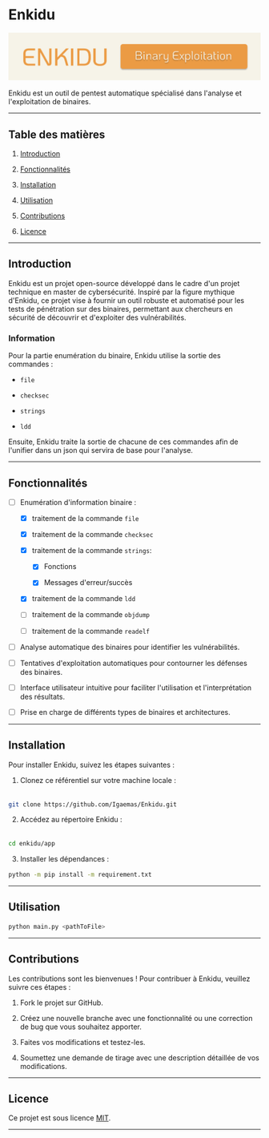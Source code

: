 # Enkidu

![](/attachments/banner.png)

Enkidu est un outil de pentest automatique spécialisé dans l'analyse et l'exploitation de binaires.

---

## Table des matières

1. [Introduction](#introduction)

2. [Fonctionnalités](#fonctionnalités)

3. [Installation](#installation)

4. [Utilisation](#utilisation)

5. [Contributions](#contributions)

6. [Licence](#licence)

---

## Introduction

Enkidu est un projet open-source développé dans le cadre d'un projet technique en master de cybersécurité. Inspiré par la figure mythique d'Enkidu, ce projet vise à fournir un outil robuste et automatisé pour les tests de pénétration sur des binaires, permettant aux chercheurs en sécurité de découvrir et d'exploiter des vulnérabilités.

### Information

Pour la partie enumération du binaire, Enkidu utilise la sortie des commandes :

- `file`

- `checksec`

- `strings`

- `ldd`

Ensuite, Enkidu traite la sortie de chacune de ces commandes afin de l'unifier dans un json qui servira de base pour l'analyse.

---

## Fonctionnalités

- [ ] Enumération d'information binaire :

    - [x] traitement de la commande `file`

    - [x] traitement de la commande `checksec`

    - [x] traitement de la commande `strings`:

        - [x] Fonctions

        - [x] Messages d'erreur/succès

    - [x] traitement de la commande `ldd`

    - [ ] traitement de la commande `objdump`

    - [ ] traitement de la commande `readelf`

- [ ] Analyse automatique des binaires pour identifier les vulnérabilités.

- [ ] Tentatives d'exploitation automatiques pour contourner les défenses des binaires.

- [ ] Interface utilisateur intuitive pour faciliter l'utilisation et l'interprétation des résultats.

- [ ] Prise en charge de différents types de binaires et architectures.

---

## Installation

Pour installer Enkidu, suivez les étapes suivantes :

1. Clonez ce référentiel sur votre machine locale :

```bash

git clone https://github.com/Igaemas/Enkidu.git

```

2. Accédez au répertoire Enkidu :

```bash

cd enkidu/app

```

3. Installer les dépendances :

```bash
python -m pip install -m requirement.txt

```

---

## Utilisation

```bash
python main.py <pathToFile>
``` 

---

## Contributions

Les contributions sont les bienvenues ! Pour contribuer à Enkidu, veuillez suivre ces étapes :

1. Fork le projet sur GitHub.

2. Créez une nouvelle branche avec une fonctionnalité ou une correction de bug que vous souhaitez apporter.

3. Faites vos modifications et testez-les.

4. Soumettez une demande de tirage avec une description détaillée de vos modifications.

---

## Licence

Ce projet est sous licence [MIT](LICENSE).

---
